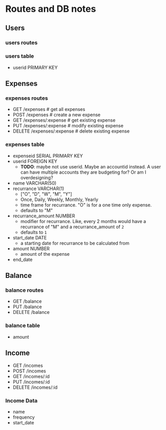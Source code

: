 # Routes and DB notes

## Users

### users routes

### users table

- userid PRIMARY KEY

## Expenses

### expenses routes

- GET /expenses # get all expenses
- POST /expenses # create a new expense
- GET /expenses/:expense # get existing expense
- PUT /expenses/:expense # modify existing expense
- DELETE /expenses/:expense # delete existing expense

### expenses table

- expenseid SERIAL PRIMARY KEY
- userid FOREIGN KEY
  - **TODO**: maybe not use userid. Maybe an accountid instead. A user can have multiple accounts they are budgeting for? Or am I overdesigning?
- name VARCHAR(50)
- recurrance VARCHAR(1)
  - ["O", "D", "W", "M", "Y"]
  - Once, Daily, Weekly, Monthly, Yearly
  - time frame for recurrance. "O" is for a one time only expense.
  - defaults to "M"
- recurrance_amount NUMBER
  - modifier for recurrance. Like, every 2 months would have
    a recurrance of "M" and a recurrance_amount of `2`
  - defaults to `1`
- start_date DATE
  - a starting date for recurrance to be calculated from
- amount NUMBER
  - amount of the expense
- end_date

## Balance

### balance routes

- GET /balance
- PUT /balance
- DELETE /balance

### balance table

- amount

## Income

- GET /incomes
- POST /incomes
- GET /incomes/:id
- PUT /incomes/:id
- DELETE /incomes/:id

### Income Data

- name
- frequency
- start_date
